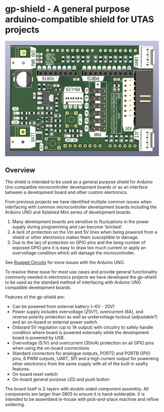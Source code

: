 # gp-shield - A general purpose arduino-compatible shield for UTAS projects

![gp-shield PCB render](Doc/PCB.png)

## Overview
The shield is intended to be used as a general purpose shield for Arduino Uno compatible microcontroller development boards or as an interface between a development board and other custom electronics.

From previous projects we have identified multiple common issues when interfacing with common microcontroller development boards including the Arduino UNO and Xplained Mini series of development boards.
1. Many development boards are sensitive to fluctuations in the power supply during programming and can become 'bricked'.
1. A lack of protection on the Vin and 5V lines when being powered from a shield or other electronics makes them susceptible to damage.
1. Due to the lacj of protection on GPIO pins and the lareg number of exposed GPIO pins it is easy to draw too much current or apply an overvoltage condition which will damage the microcontroller.

See [Rugged Circuits](https://www.rugged-circuits.com/10-ways-to-destroy-an-arduino) for more issues with the Arduino UNO.

To resolve these issue for most use cases and provide general functionality commonly needed in electronics projects we have developed the gp-shield to be used as the standard method of interfacing with Arduino UNO compatible development boards.

Features of the gp-shield are:
- Can be powered from external battery (~6V - 20V)
- Power supply includes overvoltage (25V?), overcurrent (6A), and reverse polarity protection as well as undervoltage lockout (adjustable?) and an on-board or external power switch.
- Onboard 5V regulation (up to 1A output) with circuitry to safely handle condition where board is powered externally while the development board is powered by USB.
- Overvoltage (5.1V) and overcurrent (30mA) protection on all GPIO pins when using the on-board connections
- Standard connectors for analogue outputs, PORTD and PORTB GPIO pins, 6 PWM outputs, UART, SPI and a high current output for powereing other electronics from the same supply with all of the built in seafty features.
- On-board reset switch
- On-board general purpose LED and push button

The board itself is 2-layers with double-sided component assembly. All components are larger than 0805 to ensure it is hand-solderable. It is intended to be assembled in-house with pick-and-place machine and reflow soldering.
